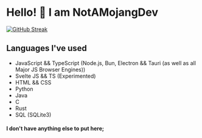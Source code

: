 # Hello! 👋 I am NotAMojangDev

[![GitHub Streak](https://streak-stats.demolab.com?user=NotAMojangDev&theme=github-dark-blue&border_radius=1&date_format=j%20M%5B%20Y%5D&card_width=600)](https://git.io/streak-stats)

## Languages I've used
- JavaScript && TypeScript (Node.js, Bun, Electron && Tauri (as well as all Major JS Browser Engines))
- Svelte JS && TS (Experimented)
- HTML && CSS
- Python
- Java
- C
- Rust
- SQL (SQLite3)


#### I don't have anything else to put here;
